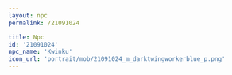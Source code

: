 ```yaml
---
layout: npc
permalink: /21091024

title: Npc
id: '21091024'
npc_name: 'Kwinku'
icon_url: 'portrait/mob/21091024_m_darktwingworkerblue_p.png'
---
```

